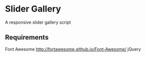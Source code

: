 Slider Gallery
==========================================

A responsive slider gallery script


Requirements
------------------------------------------
Font Awesome http://fortawesome.github.io/Font-Awesome/
jQuery


